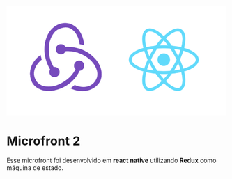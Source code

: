 <p align="center">
  <img src="src/assets/rn+redux.png">
</p>

# Microfront 2

Esse microfront foi desenvolvido em **react native** utilizando **Redux** como máquina de estado.